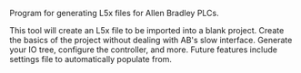 Program for generating L5x files for Allen Bradley PLCs. 

This tool will create an L5x file to be imported into a blank project. Create the basics of the project without dealing with AB's slow interface. Generate your IO tree, configure the controller, and more. Future features include settings file to automatically populate from.